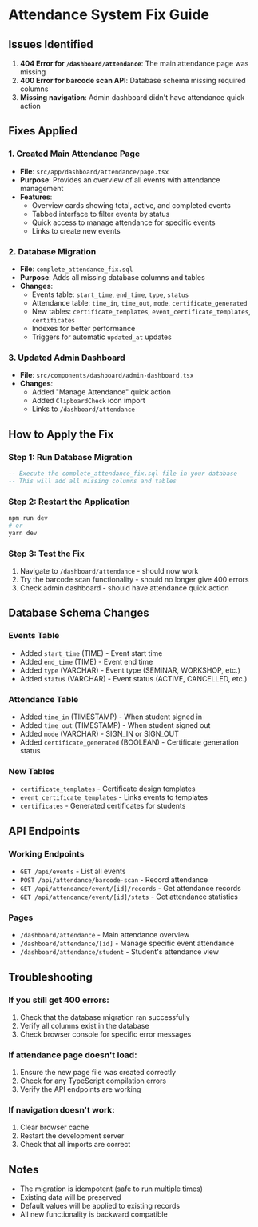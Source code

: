 # Attendance System Fix Guide

## Issues Identified

1. **404 Error for `/dashboard/attendance`**: The main attendance page was missing
2. **400 Error for barcode scan API**: Database schema missing required columns
3. **Missing navigation**: Admin dashboard didn't have attendance quick action

## Fixes Applied

### 1. Created Main Attendance Page
- **File**: `src/app/dashboard/attendance/page.tsx`
- **Purpose**: Provides an overview of all events with attendance management
- **Features**:
  - Overview cards showing total, active, and completed events
  - Tabbed interface to filter events by status
  - Quick access to manage attendance for specific events
  - Links to create new events

### 2. Database Migration
- **File**: `complete_attendance_fix.sql`
- **Purpose**: Adds all missing database columns and tables
- **Changes**:
  - Events table: `start_time`, `end_time`, `type`, `status`
  - Attendance table: `time_in`, `time_out`, `mode`, `certificate_generated`
  - New tables: `certificate_templates`, `event_certificate_templates`, `certificates`
  - Indexes for better performance
  - Triggers for automatic `updated_at` updates

### 3. Updated Admin Dashboard
- **File**: `src/components/dashboard/admin-dashboard.tsx`
- **Changes**:
  - Added "Manage Attendance" quick action
  - Added `ClipboardCheck` icon import
  - Links to `/dashboard/attendance`

## How to Apply the Fix

### Step 1: Run Database Migration
```sql
-- Execute the complete_attendance_fix.sql file in your database
-- This will add all missing columns and tables
```

### Step 2: Restart the Application
```bash
npm run dev
# or
yarn dev
```

### Step 3: Test the Fix
1. Navigate to `/dashboard/attendance` - should now work
2. Try the barcode scan functionality - should no longer give 400 errors
3. Check admin dashboard - should have attendance quick action

## Database Schema Changes

### Events Table
- Added `start_time` (TIME) - Event start time
- Added `end_time` (TIME) - Event end time  
- Added `type` (VARCHAR) - Event type (SEMINAR, WORKSHOP, etc.)
- Added `status` (VARCHAR) - Event status (ACTIVE, CANCELLED, etc.)

### Attendance Table
- Added `time_in` (TIMESTAMP) - When student signed in
- Added `time_out` (TIMESTAMP) - When student signed out
- Added `mode` (VARCHAR) - SIGN_IN or SIGN_OUT
- Added `certificate_generated` (BOOLEAN) - Certificate generation status

### New Tables
- `certificate_templates` - Certificate design templates
- `event_certificate_templates` - Links events to templates
- `certificates` - Generated certificates for students

## API Endpoints

### Working Endpoints
- `GET /api/events` - List all events
- `POST /api/attendance/barcode-scan` - Record attendance
- `GET /api/attendance/event/[id]/records` - Get attendance records
- `GET /api/attendance/event/[id]/stats` - Get attendance statistics

### Pages
- `/dashboard/attendance` - Main attendance overview
- `/dashboard/attendance/[id]` - Manage specific event attendance
- `/dashboard/attendance/student` - Student's attendance view

## Troubleshooting

### If you still get 400 errors:
1. Check that the database migration ran successfully
2. Verify all columns exist in the database
3. Check browser console for specific error messages

### If attendance page doesn't load:
1. Ensure the new page file was created correctly
2. Check for any TypeScript compilation errors
3. Verify the API endpoints are working

### If navigation doesn't work:
1. Clear browser cache
2. Restart the development server
3. Check that all imports are correct

## Notes

- The migration is idempotent (safe to run multiple times)
- Existing data will be preserved
- Default values will be applied to existing records
- All new functionality is backward compatible
